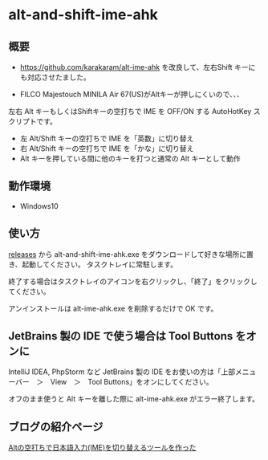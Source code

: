# alt-and-shift-ime-ahk

## 概要

* https://github.com/karakaram/alt-ime-ahk を改良して、左右Shift キーにも対応させたました。

* FILCO Majestouch MINILA Air 67(US)がAltキーが押しにくいので、、、

左右 Alt キーもしくはShiftキーの空打ちで IME を OFF/ON する AutoHotKey スクリプトです。

* 左 Alt/Shift キーの空打ちで IME を「英数」に切り替え
* 右 Alt/Shift キーの空打ちで IME を「かな」に切り替え
* Alt キーを押している間に他のキーを打つと通常の Alt キーとして動作

## 動作環境

* Windows10



## 使い方

[releases](https://github.com/the6th/alt-ime-ahk) から alt-and-shift-ime-ahk.exe をダウンロードして好きな場所に置き、起動してください。 タスクトレイに常駐します。

終了する場合はタスクトレイのアイコンを右クリックし、「終了」をクリックしてください。

アンインストールは alt-ime-ahk.exe を削除するだけで OK です。

## JetBrains 製の IDE で使う場合は Tool Buttons をオンに

IntelliJ IDEA, PhpStorm など JetBrains 製の IDE をお使いの方は「上部メニューバー　＞　View　＞　Tool Buttons」をオンにしてください。

オフのまま使うと Alt キーを離した際に alt-ime-ahk.exe がエラー終了します。

## ブログの紹介ページ

[Altの空打ちで日本語入力(IME)を切り替えるツールを作った](http://www.karakaram.com/alt-ime-on-off)
